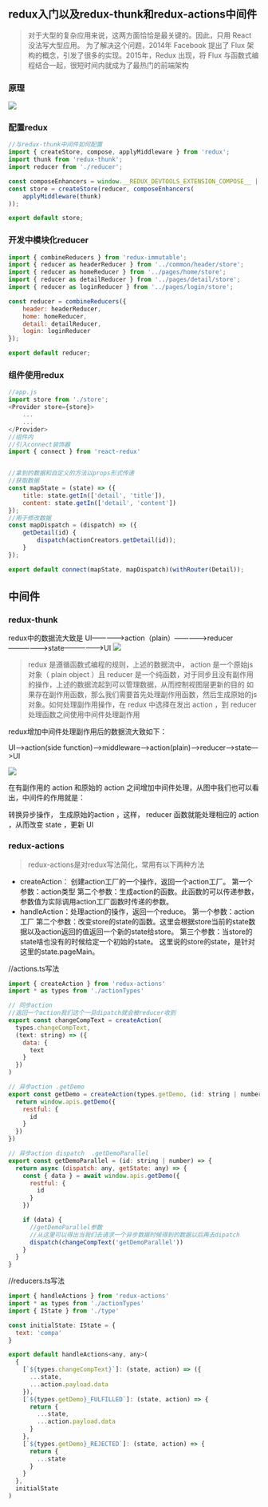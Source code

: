 ## redux入门以及redux-thunk和redux-actions中间件
> 对于大型的复杂应用来说，这两方面恰恰是最关键的。因此，只用 React 没法写大型应用。
为了解决这个问题，2014年 Facebook 提出了 Flux 架构的概念，引发了很多的实现。2015年，Redux 出现，将 Flux 与函数式编程结合一起，很短时间内就成为了最热门的前端架构
                                                                                        
### 原理
![](./1.jpg)



### 配置redux
```javascript
//与redux-thunk中间件如何配置
import { createStore, compose, applyMiddleware } from 'redux';
import thunk from 'redux-thunk';
import reducer from './reducer';

const composeEnhancers = window.__REDUX_DEVTOOLS_EXTENSION_COMPOSE__ || compose;
const store = createStore(reducer, composeEnhancers(
	applyMiddleware(thunk)
));

export default store;
```

### 开发中模块化reducer



```javascript
import { combineReducers } from 'redux-immutable';
import { reducer as headerReducer } from '../common/header/store';
import { reducer as homeReducer } from '../pages/home/store';
import { reducer as detailReducer } from '../pages/detail/store';
import { reducer as loginReducer } from '../pages/login/store';

const reducer = combineReducers({
	header: headerReducer,
	home: homeReducer,
	detail: detailReducer,
	login: loginReducer
});

export default reducer;

```

### 组件使用redux

```javascript
//app.js
import store from './store';
<Provider store={store}>
    ...
    ...
</Provider>
//组件内
//引入connect装饰器
import { connect } from 'react-redux'


//拿到的数据和自定义的方法以props形式传递
//获取数据
const mapState = (state) => ({
	title: state.getIn(['detail', 'title']),
	content: state.getIn(['detail', 'content'])
});
//用于修改数据
const mapDispatch = (dispatch) => ({
	getDetail(id) {
		dispatch(actionCreators.getDetail(id));
	}
});

export default connect(mapState, mapDispatch)(withRouter(Detail));
```

## 中间件


### redux-thunk

redux中的数据流大致是
UI—————>action（plain）—————>reducer——————>state——————>UI
![](./3.png)

>redux 是遵循函数式编程的规则，上述的数据流中， action 是一个原始js对象（ plain object ）且 reducer 是一个纯函数，对于同步且没有副作用的操作，上述的数据流起到可以管理数据，从而控制视图层更新的目的
 如果存在副作用函数，那么我们需要首先处理副作用函数，然后生成原始的js对象。如何处理副作用操作，在 redux 中选择在发出 action ，到 reducer 处理函数之间使用中间件处理副作用

redux增加中间件处理副作用后的数据流大致如下：

UI——>action(side function)—>middleware—>action(plain)—>reducer—>state—>UI

![](./2.png)

在有副作用的 action 和原始的 action 之间增加中间件处理，从图中我们也可以看出，中间件的作用就是：

转换异步操作， 生成原始的action ，这样， reducer 函数就能处理相应的 action ，从而改变 state ，更新 UI


### redux-actions

>redux-actions是对redux写法简化，常用有以下两种方法

- createAction：
创建action工厂的一个操作，返回一个action工厂。
第一个参数：action类型
第二个参数：生成action的函数。此函数的可以传递参数，参数值为实际调用action工厂函数时传递的参数。
- handleAction：处理action的操作，返回一个reduce。
第一个参数：action工厂
第二个参数：改变store的state的函数。这里会根据store当前的state数据以及action返回的值返回一个新的state给store。
第三个参数：当store的state啥也没有的时候给定一个初始的state。
这里说的store的state，是针对这里的state.pageMain。


//actions.ts写法
```javascript
import { createAction } from 'redux-actions'
import * as types from './actionTypes'

// 同步action
//返回一个action我们这个一旦dipatch就会被reducer收到
export const changeCompText = createAction(
  types.changeCompText,
  (text: string) => ({
    data: {
      text
    }
  })
)

// 异步action .getDemo
export const getDemo = createAction(types.getDemo, (id: string | number) => {
  return window.apis.getDemo({
    restful: {
      id
    }
  })
})

// 异步action dispatch  .getDemoParallel
export const getDemoParallel = (id: string | number) => {
  return async (dispatch: any, getState: any) => {
    const { data } = await window.apis.getDemo({
      restful: {
        id
      }
    })

    if (data) {
      //getDemoParallel参数
      //从这里可以得出当我们去请求一个异步数据时候得到的数据以后再去dipatch
      dispatch(changeCompText('getDemoParallel'))
    }
  }
}

```

//reducers.ts写法

```javascript
import { handleActions } from 'redux-actions'
import * as types from './actionTypes'
import { IState } from './type'

const initialState: IState = {
  text: 'compa'
}

export default handleActions<any, any>(
  {
    [`${types.changeCompText}`]: (state, action) => ({
      ...state,
      ...action.payload.data
    }),
    [`${types.getDemo}_FULFILLED`]: (state, action) => {
      return {
        ...state,
        ...action.payload.data
      }
    },
    [`${types.getDemo}_REJECTED`]: (state, action) => {
      return {
        ...state
      }
    }
  },
  initialState
)

```